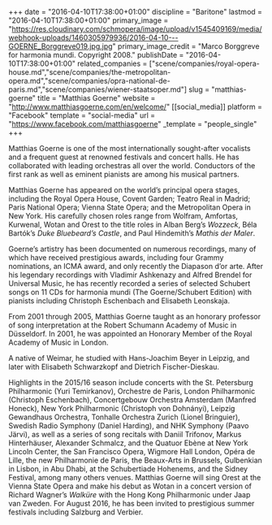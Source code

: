 +++
date = "2016-04-10T17:38:00+01:00"
discipline = "Baritone"
lastmod = "2016-04-10T17:38:00+01:00"
primary_image = "https://res.cloudinary.com/schmopera/image/upload/v1545409169/media/webhook-uploads/1460305979936/2016-04-10---GOERNE_Borggreve019.jpg.jpg"
primary_image_credit = "Marco Borggreve for harmonia mundi. Copyright 2008."
publishDate = "2016-04-10T17:38:00+01:00"
related_companies = ["scene/companies/royal-opera-house.md","scene/companies/the-metropolitan-opera.md","scene/companies/opra-national-de-paris.md","scene/companies/wiener-staatsoper.md"]
slug = "matthias-goerne"
title = "Matthias Goerne"
website = "http://www.matthiasgoerne.com/en/welcome/"
[[social_media]]
platform = "Facebook"
template = "social-media"
url = "https://www.facebook.com/matthiasgoerne"
_template = "people_single"
+++

Matthias Goerne is one of the most internationally sought-after vocalists and a frequent guest at renowned festivals and concert halls. He has collaborated with leading orchestras all over the world. Conductors of the first rank as well as eminent pianists are among his musical partners.

Matthias Goerne has appeared on the world’s principal opera stages, including the Royal Opera House, Covent Garden; Teatro Real in Madrid; Paris National Opera; Vienna State Opera; and the Metropolitan Opera in New York. His carefully chosen roles range from Wolfram, Amfortas, Kurwenal, Wotan and Orest to the title roles in Alban Berg’s *Wozzeck*, Béla Bartók’s *Duke Bluebeard’s Castle*, and Paul Hindemithʼs *Mathis der Maler*.

Goerne’s artistry has been documented on numerous recordings, many of which have received prestigious awards, including four Grammy nominations, an ICMA award, and only recently the Diapason d’or arte. After his legendary recordings with Vladimir Ashkenazy and Alfred Brendel for Universal Music, he has recently recorded a series of selected Schubert songs on 11 CDs for harmonia mundi (The Goerne/Schubert Edition) with pianists including Christoph Eschenbach and Elisabeth Leonskaja.

From 2001 through 2005, Matthias Goerne taught as an honorary professor of song interpretation at the Robert Schumann Academy of Music in Düsseldorf. In 2001, he was appointed an Honorary Member of the Royal Academy of Music in London.

A native of Weimar, he studied with Hans-Joachim Beyer in Leipzig, and later with Elisabeth Schwarzkopf and Dietrich Fischer-Dieskau.

Highlights in the 2015/16 season include concerts with the St. Petersburg Philharmonic (Yuri Temirkanov), Orchestre de Paris, London Philharmonic (Christoph Eschenbach), Concertgebouw Orchestra Amsterdam (Manfred Honeck), New York Philharmonic (Christoph von Dohnányi), Leipzig Gewandhaus Orchestra, Tonhalle Orchestra Zurich (Lionel Bringuier), Swedish Radio Symphony (Daniel Harding), and NHK Symphony (Paavo Järvi), as well as a series of song recitals with Daniil Trifonov, Markus Hinterhäuser, Alexander Schmalcz, and the Quatuor Ebène at New York Lincoln Center, the San Francisco Opera, Wigmore Hall London, Opéra de Lille, the new Philharmonie de Paris, the Beaux-Arts in Brussels, Gulbenkian in Lisbon, in Abu Dhabi, at the Schubertiade Hohenems, and the Sidney Festival, among many others venues. Matthias Goerne will sing Orest at the Vienna State Opera and make his debut as Wotan in a concert version of Richard Wagner’s *Walküre* with the Hong Kong Philharmonic under Jaap van Zweden. For August 2016, he has been invited to prestigious summer festivals including Salzburg and Verbier.
